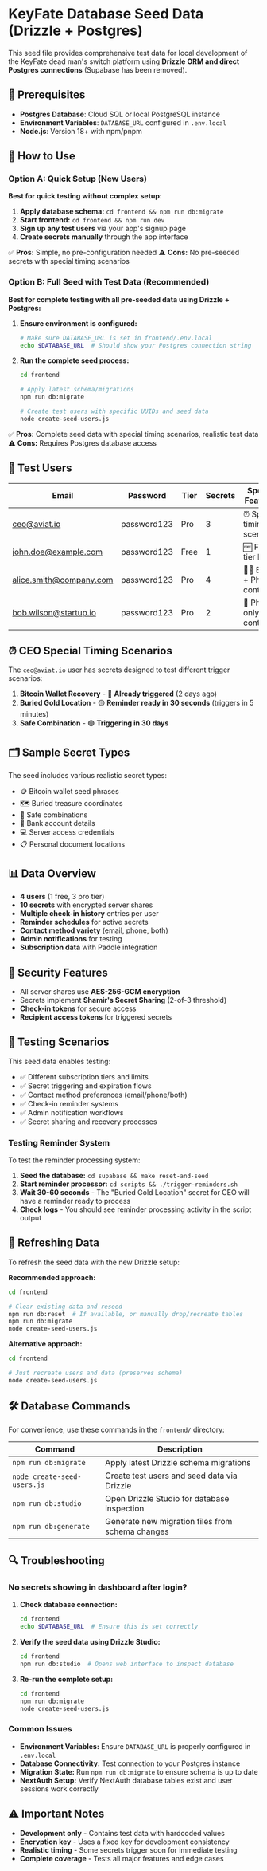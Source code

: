 # KeyFate Database Seed Data (Drizzle + Postgres)

This seed file provides comprehensive test data for local development of the KeyFate dead man's switch platform using **Drizzle ORM and direct Postgres connections** (Supabase has been removed).

## 🔧 Prerequisites

- **Postgres Database**: Cloud SQL or local PostgreSQL instance
- **Environment Variables**: `DATABASE_URL` configured in `.env.local`
- **Node.js**: Version 18+ with npm/pnpm

## 🔧 How to Use

### Option A: Quick Setup (New Users)

**Best for quick testing without complex setup:**

1. **Apply database schema:** `cd frontend && npm run db:migrate`
2. **Start frontend:** `cd frontend && npm run dev`
3. **Sign up any test users** via your app's signup page
4. **Create secrets manually** through the app interface

✅ **Pros:** Simple, no pre-configuration needed
⚠️ **Cons:** No pre-seeded secrets with special timing scenarios

### Option B: Full Seed with Test Data (Recommended)

**Best for complete testing with all pre-seeded data using Drizzle + Postgres:**

1. **Ensure environment is configured:**
   ```bash
   # Make sure DATABASE_URL is set in frontend/.env.local
   echo $DATABASE_URL  # Should show your Postgres connection string
   ```

2. **Run the complete seed process:**
   ```bash
   cd frontend

   # Apply latest schema/migrations
   npm run db:migrate

   # Create test users with specific UUIDs and seed data
   node create-seed-users.js
   ```

✅ **Pros:** Complete seed data with special timing scenarios, realistic test data
⚠️ **Cons:** Requires Postgres database access

## 👥 Test Users

| Email | Password | Tier | Secrets | Special Features |
|-------|----------|------|---------|------------------|
| <ceo@aviat.io> | password123 | Pro | 3 | ⏰ Special timing scenarios |
| <john.doe@example.com> | password123 | Free | 1 | 🆓 Free tier limits |
| <alice.smith@company.com> | password123 | Pro | 4 | 📧📱 Email + Phone contact |
| <bob.wilson@startup.io> | password123 | Pro | 2 | 📱 Phone-only contact |

## ⏰ CEO Special Timing Scenarios

The `ceo@aviat.io` user has secrets designed to test different trigger scenarios:

1. **Bitcoin Wallet Recovery** - 🔴 **Already triggered** (2 days ago)
2. **Buried Gold Location** - 🟡 **Reminder ready in 30 seconds** (triggers in 5 minutes)
3. **Safe Combination** - 🟢 **Triggering in 30 days**

## 🗂️ Sample Secret Types

The seed includes various realistic secret types:

- 🪙 Bitcoin wallet seed phrases
- 🗺️ Buried treasure coordinates
- 🔐 Safe combinations
- 🏦 Bank account details
- 💻 Server access credentials
- 📋 Personal document locations

## 📊 Data Overview

- **4 users** (1 free, 3 pro tier)
- **10 secrets** with encrypted server shares
- **Multiple check-in history** entries per user
- **Reminder schedules** for active secrets
- **Contact method variety** (email, phone, both)
- **Admin notifications** for testing
- **Subscription data** with Paddle integration

## 🔐 Security Features

- All server shares use **AES-256-GCM encryption**
- Secrets implement **Shamir's Secret Sharing** (2-of-3 threshold)
- **Check-in tokens** for secure access
- **Recipient access tokens** for triggered secrets

## 🧪 Testing Scenarios

This seed data enables testing:

- ✅ Different subscription tiers and limits
- ✅ Secret triggering and expiration flows
- ✅ Contact method preferences (email/phone/both)
- ✅ Check-in reminder systems
- ✅ Admin notification workflows
- ✅ Secret sharing and recovery processes

### Testing Reminder System

To test the reminder processing system:

1. **Seed the database:** `cd supabase && make reset-and-seed`
2. **Start reminder processor:** `cd scripts && ./trigger-reminders.sh`
3. **Wait 30-60 seconds** - The "Buried Gold Location" secret for CEO will have a reminder ready to process
4. **Check logs** - You should see reminder processing activity in the script output

## 🔄 Refreshing Data

To refresh the seed data with the new Drizzle setup:

**Recommended approach:**

```bash
cd frontend

# Clear existing data and reseed
npm run db:reset  # If available, or manually drop/recreate tables
npm run db:migrate
node create-seed-users.js
```

**Alternative approach:**

```bash
cd frontend

# Just recreate users and data (preserves schema)
node create-seed-users.js
```

## 🛠️ Database Commands

For convenience, use these commands in the `frontend/` directory:

| Command | Description |
|---------|-------------|
| `npm run db:migrate` | Apply latest Drizzle schema migrations |
| `node create-seed-users.js` | Create test users and seed data via Drizzle |
| `npm run db:studio` | Open Drizzle Studio for database inspection |
| `npm run db:generate` | Generate new migration files from schema changes |

## 🔍 Troubleshooting

### No secrets showing in dashboard after login?

1. **Check database connection:**

   ```bash
   cd frontend
   echo $DATABASE_URL  # Ensure this is set correctly
   ```

2. **Verify the seed data using Drizzle Studio:**

   ```bash
   cd frontend
   npm run db:studio  # Opens web interface to inspect database
   ```

3. **Re-run the complete setup:**

   ```bash
   cd frontend
   npm run db:migrate
   node create-seed-users.js
   ```

### Common Issues

- **Environment Variables:** Ensure `DATABASE_URL` is properly configured in `.env.local`
- **Database Connectivity:** Test connection to your Postgres instance
- **Migration State:** Run `npm run db:migrate` to ensure schema is up to date
- **NextAuth Setup:** Verify NextAuth database tables exist and user sessions work correctly

## ⚠️ Important Notes

- **Development only** - Contains test data with hardcoded values
- **Encryption key** - Uses a fixed key for development consistency
- **Realistic timing** - Some secrets trigger soon for immediate testing
- **Complete coverage** - Tests all major features and edge cases
